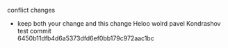conflict changes
- keep both your change and this change
Heloo wolrd
pavel Kondrashov test commit  
6450b11dfb4d6a5373dfd6ef0bb179c972aac1bc
